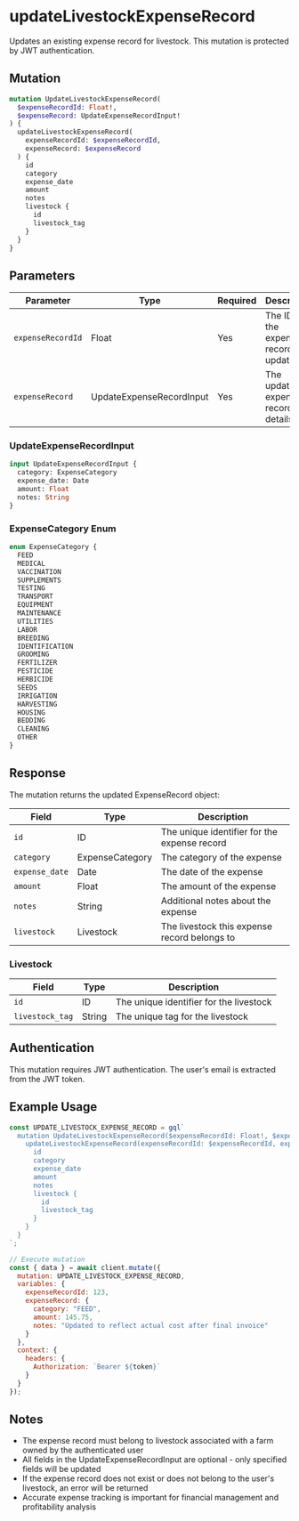 # updateLivestockExpenseRecord

Updates an existing expense record for livestock. This mutation is protected by JWT authentication.

## Mutation

```graphql
mutation UpdateLivestockExpenseRecord(
  $expenseRecordId: Float!,
  $expenseRecord: UpdateExpenseRecordInput!
) {
  updateLivestockExpenseRecord(
    expenseRecordId: $expenseRecordId,
    expenseRecord: $expenseRecord
  ) {
    id
    category
    expense_date
    amount
    notes
    livestock {
      id
      livestock_tag
    }
  }
}
```

## Parameters

| Parameter | Type | Required | Description |
|-----------|------|----------|-------------|
| `expenseRecordId` | Float | Yes | The ID of the expense record to update |
| `expenseRecord` | UpdateExpenseRecordInput | Yes | The updated expense record details |

### UpdateExpenseRecordInput

```graphql
input UpdateExpenseRecordInput {
  category: ExpenseCategory
  expense_date: Date
  amount: Float
  notes: String
}
```

### ExpenseCategory Enum

```graphql
enum ExpenseCategory {
  FEED
  MEDICAL
  VACCINATION
  SUPPLEMENTS
  TESTING
  TRANSPORT
  EQUIPMENT
  MAINTENANCE
  UTILITIES
  LABOR
  BREEDING
  IDENTIFICATION
  GROOMING
  FERTILIZER
  PESTICIDE
  HERBICIDE
  SEEDS
  IRRIGATION
  HARVESTING
  HOUSING
  BEDDING
  CLEANING
  OTHER
}
```

## Response

The mutation returns the updated ExpenseRecord object:

| Field | Type | Description |
|-------|------|-------------|
| `id` | ID | The unique identifier for the expense record |
| `category` | ExpenseCategory | The category of the expense |
| `expense_date` | Date | The date of the expense |
| `amount` | Float | The amount of the expense |
| `notes` | String | Additional notes about the expense |
| `livestock` | Livestock | The livestock this expense record belongs to |

### Livestock

| Field | Type | Description |
|-------|------|-------------|
| `id` | ID | The unique identifier for the livestock |
| `livestock_tag` | String | The unique tag for the livestock |

## Authentication

This mutation requires JWT authentication. The user's email is extracted from the JWT token.

## Example Usage

```javascript
const UPDATE_LIVESTOCK_EXPENSE_RECORD = gql`
  mutation UpdateLivestockExpenseRecord($expenseRecordId: Float!, $expenseRecord: UpdateExpenseRecordInput!) {
    updateLivestockExpenseRecord(expenseRecordId: $expenseRecordId, expenseRecord: $expenseRecord) {
      id
      category
      expense_date
      amount
      notes
      livestock {
        id
        livestock_tag
      }
    }
  }
`;

// Execute mutation
const { data } = await client.mutate({
  mutation: UPDATE_LIVESTOCK_EXPENSE_RECORD,
  variables: {
    expenseRecordId: 123,
    expenseRecord: {
      category: "FEED",
      amount: 145.75,
      notes: "Updated to reflect actual cost after final invoice"
    }
  },
  context: {
    headers: {
      Authorization: `Bearer ${token}`
    }
  }
});
```

## Notes

- The expense record must belong to livestock associated with a farm owned by the authenticated user
- All fields in the UpdateExpenseRecordInput are optional - only specified fields will be updated
- If the expense record does not exist or does not belong to the user's livestock, an error will be returned
- Accurate expense tracking is important for financial management and profitability analysis
